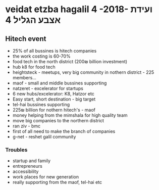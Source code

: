 # veidat etzba hagalil 4 -2018- ועידת אצבע הגליל 4

## Hitech event
- 25% of all bussines is hitech companies
- the work costing is 60-70%
- food tech in the north district (200₪ billion investment)
- hub k8 for food tech 
- heightsteck - meetups, very big community in nothern district - 225 members...
- maof - small and middle bussines supporting
- natzeret - excelerator for startups
- 6 new hubs/excelerator: K8, Hatzor etc
- Easy start, short destination - big target
- tel-hai bussines supporting
- 225₪ billion for nothern hitech's - maof
- money helping from the mimshala for high quality team
- move big companies to the northern district
- ran ziv - bmc
- first of all need to make the branch of companies
- g-net - reshet galil community

### Troubles
- startup and family
- entrepreneurs
- accessibility
- work places for new generation
- really supporting from the maof, tel-hai etc
